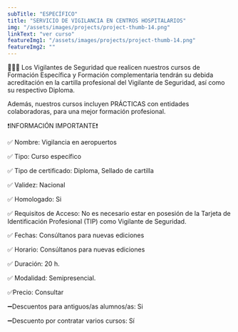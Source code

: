 ```yaml
---
subTitle: "ESPECÍFICO" 
title: "SERVICIO DE VIGILANCIA EN CENTROS HOSPITALARIOS"
img: "/assets/images/projects/project-thumb-14.png"
linkText: "ver curso"
featureImg1: "/assets/images/projects/project-thumb-14.png"
featureImg2: ""
---
```

👮‍♂️👮 Los Vigilantes de Seguridad que realicen nuestros cursos de Formación Específica y Formación complementaria tendrán su debida acreditación en la cartilla profesional del Vigilante de Seguridad, así como su respectivo Diploma. 

Además, nuestros cursos incluyen PRÁCTICAS con entidades colaboradoras, para una mejor formación profesional.

❗️INFORMACIÓN IMPORTANTE❗️

✅ Nombre: Vigilancia en aeropuertos

✅ Tipo: Curso específico

✅ Tipo de certificado: Diploma, Sellado de cartilla

✅ Validez: Nacional

✅ Homologado: Si

✅ Requisitos de Acceso: No es necesario estar en posesión de la Tarjeta de Identificación Profesional (TIP) como Vigilante de Seguridad.

✅ Fechas: Consúltanos para nuevas ediciones

✅ Horario: Consúltanos para nuevas ediciones

✅ Duración: 20 h.

✅ Modalidad: Semipresencial.

✅Precio: Consultar

➖Descuentos para antiguos/as alumnos/as: Si

➖Descuento por contratar varios cursos: Sí